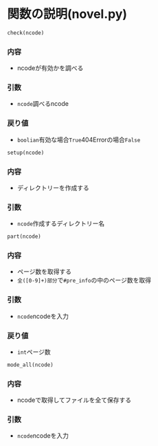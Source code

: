# 関数の説明(novel.py)

```python
check(ncode)
```
### 内容
- ncodeが有効かを調べる

### 引数
- `ncode`調べるncode

### 戻り値
- `boolian`有効な場合`True`404Errorの場合`False`

```python
setup(ncode)
```
### 内容
- ディレクトリーを作成する

### 引数
- `ncode`作成するディレクトリー名

```python
part(ncode)
```
### 内容
- ページ数を取得する
- `全([0-9]+)部分`で`#pre_info`の中のページ数を取得

### 引数
- `ncode`ncodeを入力

### 戻り値
- `int`ページ数

```python
mode_all(ncode)
```

### 内容
- ncodeで取得してファイルを全て保存する

### 引数
- `ncode`ncodeを入力


